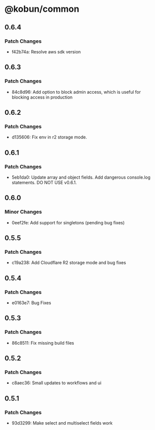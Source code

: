 # @kobun/common

## 0.6.4

### Patch Changes

- f42b74a: Resolve aws sdk version

## 0.6.3

### Patch Changes

- 84c8d96: Add option to block admin access, which is useful for blocking access in production

## 0.6.2

### Patch Changes

- d135606: Fix env in r2 storage mode.

## 0.6.1

### Patch Changes

- 5eb1da0: Update array and object fields. Add dangerous console.log statements. DO NOT USE v0.6.1.

## 0.6.0

### Minor Changes

- 0eef2fe: Add support for singletons (pending bug fixes)

## 0.5.5

### Patch Changes

- c19a238: Add Cloudflare R2 storage mode and bug fixes

## 0.5.4

### Patch Changes

- e0163e7: Bug Fixes

## 0.5.3

### Patch Changes

- 86c8511: Fix missing build files

## 0.5.2

### Patch Changes

- c8aec36: Small updates to workflows and ui

## 0.5.1

### Patch Changes

- 93d3299: Make select and multiselect fields work
